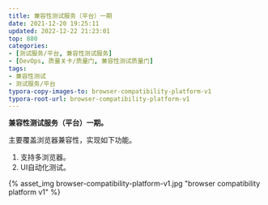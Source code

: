 ```yaml
---
title: 兼容性测试服务（平台）一期
date: 2021-12-20 19:25:11
updated: 2022-12-22 21:23:01
top: 880
categories: 
- [测试服务/平台, 兼容性测试服务]
- [DevOps, 质量关卡/质量门, 兼容性测试质量门]
tags:
- 兼容性测试
- 测试服务/平台
typora-copy-images-to: browser-compatibility-platform-v1
typora-root-url: browser-compatibility-platform-v1
---
```


**兼容性测试服务（平台）一期。**

主要覆盖浏览器兼容性，实现如下功能。
1. 支持多浏览器。
2. UI自动化测试。


{% asset_img browser-compatibility-platform-v1.jpg "browser compatibility platform v1" %}